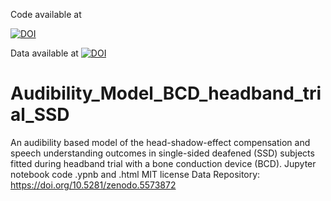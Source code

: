 Code available at 

[![DOI](https://zenodo.org/badge/562272065.svg)](https://zenodo.org/badge/latestdoi/562272065)

Data available at 
[![DOI](https://zenodo.org/badge/DOI/10.5281/zenodo.7295445.svg)](https://doi.org/10.5281/zenodo.7295445)

# Audibility_Model_BCD_headband_trial_SSD
An audibility based model of the head-shadow-effect compensation and speech understanding outcomes in single-sided deafened (SSD) subjects fitted during headband trial with a bone conduction device (BCD).
Jupyter notebook code .ypnb and .html
MIT license
Data Repository: https://doi.org/10.5281/zenodo.5573872
